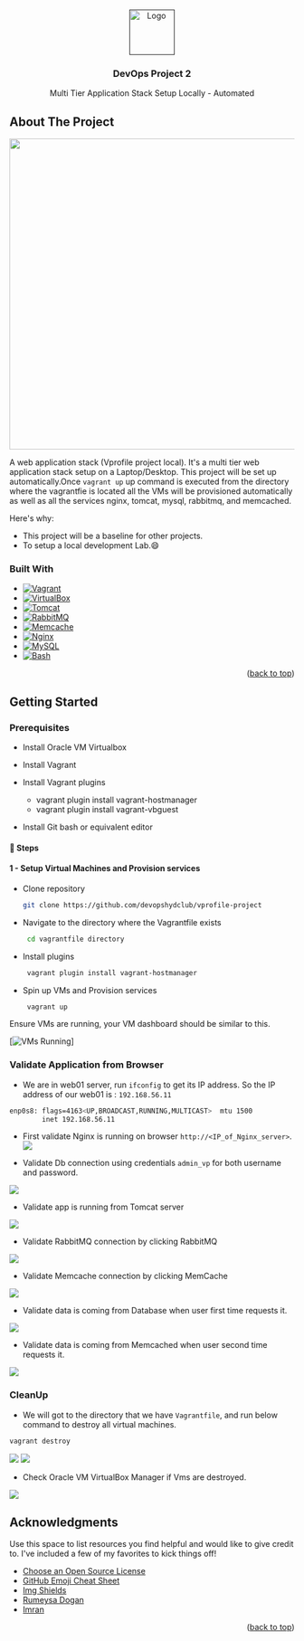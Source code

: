 <a name="readme-top"></a>

<!-- [![Contributors][contributors-shield]][contributors-url]
[![Forks][forks-shield]][forks-url]
[![Stargazers][stars-shield]][stars-url]
[![Issues][issues-shield]][issues-url]
[![MIT License][license-shield]][license-url]
[![LinkedIn][linkedin-shield]][linkedin-url] -->

<!-- PROJECT LOGO -->
<br />
<div align="center">
  <a href="">
    <img src="screenshoot/logo.png" alt="Logo" width="80" height="80">
  </a>

  <h3 align="center">DevOps Project 2</h3>

  <p align="center">
    Multi Tier Application Stack Setup Locally - Automated
  </p>
</div>

## About The Project

<p align="left">
  <img src="screenshoot/Project-1-Architecture.png" width="1000" height="550"/>
</p>

A web application stack (Vprofile project local). It's a multi tier web application stack setup on a Laptop/Desktop.
This project will be set up automatically.Once `vagrant up` up command is executed from the directory where the vagrantfie is located all the VMs will be provisioned automatically as well as all the services nginx, tomcat, mysql, rabbitmq, and memcached.

Here's why:

- This project will be a baseline for other projects.
- To setup a local development Lab.:smile:

### Built With

- [![Vagrant][vagrant]][vagrant]
- [![VirtualBox][virtualbox]][virtualbox]
- [![Tomcat][tomcat]][tomcat]
- [![RabbitMQ][rabbitmq]][rabbitmq]
- [![Memcache][memcache]][memcache]
- [![Nginx][nginx]][nginx]
- [![MySQL][mysql]][mysql]
- [![Bash][bash_script]][bash_script]

<p align="right">(<a href="#readme-top">back to top</a>)</p>

<!-- GETTING STARTED -->

## Getting Started

### Prerequisites

<ul style="text-decoration: none;">
  <li>
    <p> Install Oracle VM Virtualbox </p>
  </li>
  <li>
    <p> Install Vagrant </p>
  </li>
  <li>
    <p> Install Vagrant plugins </p>
    <ul>
        <li>vagrant plugin install vagrant-hostmanager</li>
        <li>vagrant plugin install vagrant-vbguest</li>
    </ul>
  </li>
  <li>
    <p> Install Git bash or equivalent editor </p>
  </li>

</ul>

#### 🧾 Steps

#### 1 - Setup Virtual Machines and Provision services

- Clone repository

  ```sh
  git clone https://github.com/devopshydclub/vprofile-project

  ```

- Navigate to the directory where the Vagrantfile exists

  ```sh
   cd vagrantfile directory

  ```

- Install plugins

  ```sh
   vagrant plugin install vagrant-hostmanager

  ```

- Spin up VMs and Provision services

  ```sh
   vagrant up

  ```

Ensure VMs are running, your VM dashboard should be similar to this.

[![VMs Running][vms-are-running-in-virtualbox]]

### Validate Application from Browser

- We are in web01 server, run `ifconfig` to get its IP address. So the IP address of our web01 is : `192.168.56.11`

```sh
enp0s8: flags=4163<UP,BROADCAST,RUNNING,MULTICAST>  mtu 1500
        inet 192.168.56.11
```

- First validate Nginx is running on browser `http://<IP_of_Nginx_server>`.
  ![](screenshoot/app-accessible-through-nginx-server.png)

- Validate Db connection using credentials `admin_vp` for both username and password.

![](screenshoot/login-successful.png)

- Validate app is running from Tomcat server

![](screenshoot/db-connection-successful.png)

- Validate RabbitMQ connection by clicking RabbitMQ

![](screenshoot/rabbitMq-connection-successful.png)

- Validate Memcache connection by clicking MemCache

![](screenshoot/memcached-connection-successful.png)

- Validate data is coming from Database when user first time requests it.

![](screenshoot/data-coming-from-db.png)

- Validate data is coming from Memcached when user second time requests it.

![](screenshoot/data-coming-from-memcache.png)

### CleanUp

- We will got to the directory that we have `Vagrantfile`, and run below command to destroy all virtual machines.

```sh
vagrant destroy
```

![](screenshoot/vagrant-destroy.png)
![](screenshoot/vms-destroyed.png)

- Check Oracle VM VirtualBox Manager if Vms are destroyed.

![](screenshoot/vms-are-gone-after-vagrant-destroy.png)

<!-- ACKNOWLEDGMENTS -->

## Acknowledgments

Use this space to list resources you find helpful and would like to give credit to. I've included a few of my favorites to kick things off!

- [Choose an Open Source License](https://choosealicense.com)
- [GitHub Emoji Cheat Sheet](https://www.webpagefx.com/tools/emoji-cheat-sheet)
- [Img Shields](https://shields.io)
- [Rumeysa Dogan](https://github.com/rumeysakdogan)
- [Imran](https://github.com/devopshydclub)

<p align="right">(<a href="#readme-top">back to top</a>)</p>

<!-- MARKDOWN LINKS & screenshoot -->
<!-- https://www.markdownguide.org/basic-syntax/#reference-style-links -->

[contributors-shield]: https://img.shields.io/github/contributors/othneildrew/Best-README-Template.svg?style=for-the-badge
[contributors-url]: https://github.com/othneildrew/Best-README-Template/graphs/contributors
[forks-shield]: https://img.shields.io/github/forks/othneildrew/Best-README-Template.svg?style=for-the-badge
[forks-url]: https://github.com/othneildrew/Best-README-Template/network/members
[stars-shield]: https://img.shields.io/github/stars/othneildrew/Best-README-Template.svg?style=for-the-badge
[stars-url]: https://github.com/othneildrew/Best-README-Template/stargazers
[issues-shield]: https://img.shields.io/github/issues/othneildrew/Best-README-Template.svg?style=for-the-badge
[issues-url]: https://github.com/othneildrew/Best-README-Template/issues
[license-shield]: https://img.shields.io/github/license/othneildrew/Best-README-Template.svg?style=for-the-badge
[license-url]: https://github.com/othneildrew/Best-README-Template/blob/master/LICENSE.txt
[linkedin-shield]: https://img.shields.io/badge/-LinkedIn-black.svg?style=for-the-badge&logo=linkedin&colorB=555
[linkedin-url]: https://linkedin.com/in/othneildrew
[product-screenshot]: screenshoot/screenshot.png
[vms-are-running-in-virtualbox]: screenshoot/VMs-are-running-in-VirtualBox.png
[host-files-output]: screenshoot/connected-web01-via-ssh.png
[ping-output]: screenshoot/pinging-app01-from-web01.png
[next.js]: https://img.shields.io/badge/next.js-000000?style=for-the-badge&logo=nextdotjs&logoColor=white
[next-url]: https://nextjs.org/
[react.js]: https://img.shields.io/badge/React-20232A?style=for-the-badge&logo=react&logoColor=61DAFB
[react-url]: https://reactjs.org/
[vue.js]: https://img.shields.io/badge/Vue.js-35495E?style=for-the-badge&logo=vuedotjs&logoColor=4FC08D
[vue-url]: https://vuejs.org/
[angular.io]: https://img.shields.io/badge/Angular-DD0031?style=for-the-badge&logo=angular&logoColor=white
[angular-url]: https://angular.io/
[svelte.dev]: https://img.shields.io/badge/Svelte-4A4A55?style=for-the-badge&logo=svelte&logoColor=FF3E00
[svelte-url]: https://svelte.dev/
[laravel.com]: https://img.shields.io/badge/Laravel-FF2D20?style=for-the-badge&logo=laravel&logoColor=white
[laravel-url]: https://laravel.com
[bootstrap.com]: https://img.shields.io/badge/Bootstrap-563D7C?style=for-the-badge&logo=bootstrap&logoColor=white
[bootstrap-url]: https://getbootstrap.com
[jquery.com]: https://img.shields.io/badge/jQuery-0769AD?style=for-the-badge&logo=jquery&logoColor=white
[jquery-url]: https://jquery.com
[vagrant]: https://img.shields.io/badge/Vagrant-Vagrant-orange
[virtualbox]: https://img.shields.io/badge/Virtualbox-Virtualbox-orange
[nginx]: https://img.shields.io/badge/Nginx-Nginx-orange
[tomcat]: https://img.shields.io/badge/tomcat-tomcat-orange
[rabbitmq]: https://img.shields.io/badge/rabitmq-rabitmq-orange
[memcache]: https://img.shields.io/badge/memcache-memcache-orange
[mysql]: https://img.shields.io/badge/mysql-mysql-orange
[bash_script]: https://img.shields.io/badge/bash-bash-black

